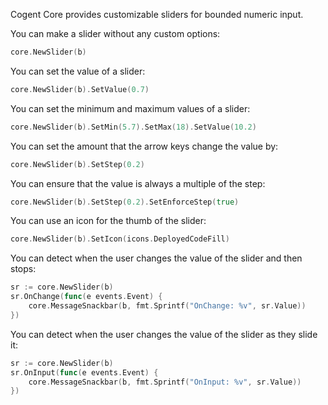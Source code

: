 Cogent Core provides customizable sliders for bounded numeric input.

You can make a slider without any custom options:

```Go
core.NewSlider(b)
```

You can set the value of a slider:

```Go
core.NewSlider(b).SetValue(0.7)
```

You can set the minimum and maximum values of a slider:

```Go
core.NewSlider(b).SetMin(5.7).SetMax(18).SetValue(10.2)
```

You can set the amount that the arrow keys change the value by:

```Go
core.NewSlider(b).SetStep(0.2)
```

You can ensure that the value is always a multiple of the step:

```Go
core.NewSlider(b).SetStep(0.2).SetEnforceStep(true)
```

You can use an icon for the thumb of the slider:

```Go
core.NewSlider(b).SetIcon(icons.DeployedCodeFill)
```

You can detect when the user changes the value of the slider and then stops:

```Go
sr := core.NewSlider(b)
sr.OnChange(func(e events.Event) {
    core.MessageSnackbar(b, fmt.Sprintf("OnChange: %v", sr.Value))
})
```

You can detect when the user changes the value of the slider as they slide it:

```Go
sr := core.NewSlider(b)
sr.OnInput(func(e events.Event) {
    core.MessageSnackbar(b, fmt.Sprintf("OnInput: %v", sr.Value))
})
```
